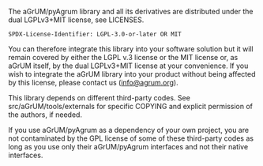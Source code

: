 The aGrUM/pyAgrum library and all its derivatives are distributed under the dual LGPLv3+MIT license, see LICENSES.

`SPDX-License-Identifier: LGPL-3.0-or-later OR MIT`

You can therefore integrate this library into your software solution but it will remain covered by either the LGPL v.3 license or the MIT license or, as aGrUM itself, by the dual LGPLv3+MIT license at your convenience.
If you wish to integrate the aGrUM library into your product without being affected by this license, please contact us (info@agrum.org).

This library depends on different third-party codes. See src/aGrUM/tools/externals for specific COPYING and explicit permission of
the authors, if needed.

If you use aGrUM/pyAgrum as a dependency of your own project, you are not contaminated by the GPL license of some of these third-party
codes as long as you use only their aGrUM/pyAgrum interfaces and not their native interfaces.
